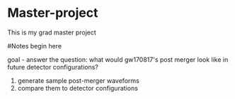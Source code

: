 # Master-project
This is my grad master project

#Notes begin here 

goal - answer the question: what would gw170817's post merger look like in future detector configurations? 
1) generate sample post-merger waveforms 
2) compare them to detector configurations
